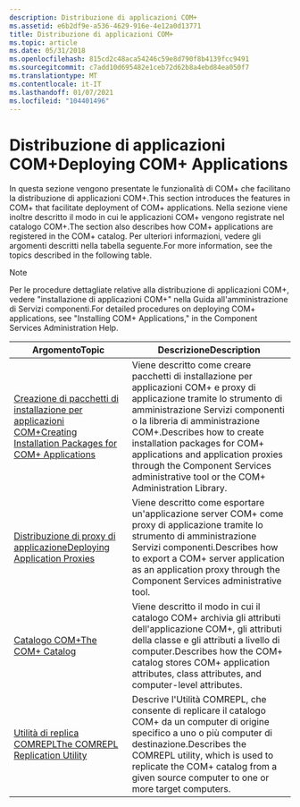 ```yaml
---
description: Distribuzione di applicazioni COM+
ms.assetid: e6b2df9e-a536-4629-916e-4e12a0d13771
title: Distribuzione di applicazioni COM+
ms.topic: article
ms.date: 05/31/2018
ms.openlocfilehash: 815cd2c48aca54246c59e8d790f8b4139fcc9491
ms.sourcegitcommit: c7add10d695482e1ceb72d62b8a4ebd84ea050f7
ms.translationtype: MT
ms.contentlocale: it-IT
ms.lasthandoff: 01/07/2021
ms.locfileid: "104401496"
---
```

# <a name="deploying-com-applications"></a><span data-ttu-id="726b9-103">Distribuzione di applicazioni COM+</span><span class="sxs-lookup"><span data-stu-id="726b9-103">Deploying COM+ Applications</span></span>

<span data-ttu-id="726b9-104">In questa sezione vengono presentate le funzionalità di COM+ che facilitano la distribuzione di applicazioni COM+.</span><span class="sxs-lookup"><span data-stu-id="726b9-104">This section introduces the features in COM+ that facilitate deployment of COM+ applications.</span></span> <span data-ttu-id="726b9-105">Nella sezione viene inoltre descritto il modo in cui le applicazioni COM+ vengono registrate nel catalogo COM+.</span><span class="sxs-lookup"><span data-stu-id="726b9-105">The section also describes how COM+ applications are registered in the COM+ catalog.</span></span> <span data-ttu-id="726b9-106">Per ulteriori informazioni, vedere gli argomenti descritti nella tabella seguente.</span><span class="sxs-lookup"><span data-stu-id="726b9-106">For more information, see the topics described in the following table.</span></span>

> [!Note]  
> <span data-ttu-id="726b9-107">Per le procedure dettagliate relative alla distribuzione di applicazioni COM+, vedere "installazione di applicazioni COM+" nella Guida all'amministrazione di Servizi componenti.</span><span class="sxs-lookup"><span data-stu-id="726b9-107">For detailed procedures on deploying COM+ applications, see "Installing COM+ Applications," in the Component Services Administration Help.</span></span>

 



| <span data-ttu-id="726b9-108">Argomento</span><span class="sxs-lookup"><span data-stu-id="726b9-108">Topic</span></span>                                                                                                                       | <span data-ttu-id="726b9-109">Descrizione</span><span class="sxs-lookup"><span data-stu-id="726b9-109">Description</span></span>                                                                                                                                                                                    |
|-----------------------------------------------------------------------------------------------------------------------------|------------------------------------------------------------------------------------------------------------------------------------------------------------------------------------------------|
| [<span data-ttu-id="726b9-110">Creazione di pacchetti di installazione per applicazioni COM+</span><span class="sxs-lookup"><span data-stu-id="726b9-110">Creating Installation Packages for COM+ Applications</span></span>](creating-installation-packages-for-com--applications.md)<br/> | <span data-ttu-id="726b9-111">Viene descritto come creare pacchetti di installazione per applicazioni COM+ e proxy di applicazione tramite lo strumento di amministrazione Servizi componenti o la libreria di amministrazione COM+.</span><span class="sxs-lookup"><span data-stu-id="726b9-111">Describes how to create installation packages for COM+ applications and application proxies through the Component Services administrative tool or the COM+ Administration Library.</span></span> <br/> |
| [<span data-ttu-id="726b9-112">Distribuzione di proxy di applicazione</span><span class="sxs-lookup"><span data-stu-id="726b9-112">Deploying Application Proxies</span></span>](deploying-application-proxies.md)<br/>                                               | <span data-ttu-id="726b9-113">Viene descritto come esportare un'applicazione server COM+ come proxy di applicazione tramite lo strumento di amministrazione Servizi componenti.</span><span class="sxs-lookup"><span data-stu-id="726b9-113">Describes how to export a COM+ server application as an application proxy through the Component Services administrative tool.</span></span><br/>                                                       |
| [<span data-ttu-id="726b9-114">Catalogo COM+</span><span class="sxs-lookup"><span data-stu-id="726b9-114">The COM+ Catalog</span></span>](the-com--catalog.md)<br/>                                                                         | <span data-ttu-id="726b9-115">Viene descritto il modo in cui il catalogo COM+ archivia gli attributi dell'applicazione COM+, gli attributi della classe e gli attributi a livello di computer.</span><span class="sxs-lookup"><span data-stu-id="726b9-115">Describes how the COM+ catalog stores COM+ application attributes, class attributes, and computer-level attributes.</span></span><br/>                                                                 |
| [<span data-ttu-id="726b9-116">Utilità di replica COMREPL</span><span class="sxs-lookup"><span data-stu-id="726b9-116">The COMREPL Replication Utility</span></span>](the-comrepl-replication-utility.md)<br/>                                           | <span data-ttu-id="726b9-117">Descrive l'Utilità COMREPL, che consente di replicare il catalogo COM+ da un computer di origine specifico a uno o più computer di destinazione.</span><span class="sxs-lookup"><span data-stu-id="726b9-117">Describes the COMREPL utility, which is used to replicate the COM+ catalog from a given source computer to one or more target computers.</span></span><br/>                                            |



 

 

 




